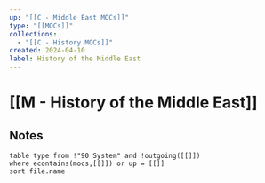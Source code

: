 ```yaml
---
up: "[[C - Middle East MOCs]]"
type: "[[MOCs]]"
collections:
  - "[[C - History MOCs]]"
created: 2024-04-10
label: History of the Middle East
---
```

#  [[M - History of the Middle East]]

## Notes
```dataview
table type from !"90 System" and !outgoing([[]])
where econtains(mocs,[[]]) or up = [[]]
sort file.name
```
